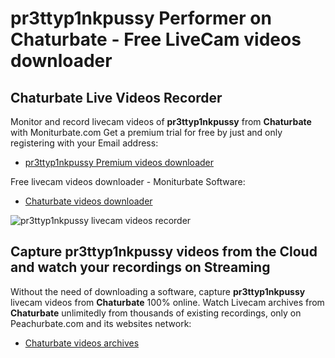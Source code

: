 # pr3ttyp1nkpussy Performer on Chaturbate - Free LiveCam videos downloader

## Chaturbate Live Videos Recorder

Monitor and record livecam videos of **pr3ttyp1nkpussy** from **Chaturbate** with Moniturbate.com
Get a premium trial for free by just and only registering with your Email address:
* [pr3ttyp1nkpussy Premium videos downloader](https://moniturbate.com/request-demo-licence-key.html)

Free livecam videos downloader - Moniturbate Software:
* [Chaturbate videos downloader](https://moniturbate.com/moniturbate-download-software.html)

![pr3ttyp1nkpussy livecam videos recorder](https://peachurnet.com/templates/moniturbate-software.png)


## Capture pr3ttyp1nkpussy videos from the Cloud and watch your recordings on Streaming

Without the need of downloading a software, capture **pr3ttyp1nkpussy** livecam videos from **Chaturbate** 100% online.
Watch Livecam archives from **Chaturbate** unlimitedly from thousands of existing recordings, only on Peachurbate.com and its websites network:
* [Chaturbate videos archives](https://peachurnet.com/)